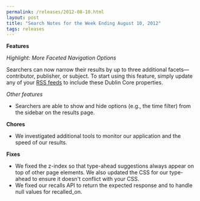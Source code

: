 ```yaml
---
permalink: /releases/2012-08-10.html
layout: post
title: "Search Notes for the Week Ending August 10, 2012"
tags: releases
---
```

<p><strong>Features</strong></p>
<p><em>Highlight: More Faceted Navigation Options </em></p>
<p><span>Searchers can now narrow their results by up to three additional facets</span>—contributor, publisher, or subject. To start using this feature, simply update any of your <a href="/sites/manual/rss.html">RSS feeds</a> to include these Dublin Core properties. </p>
<p><em>Other features</em></p>
<ul><li><span>Searchers are able to show and hide options (e.g., the time filter) from the sidebar on the results page.</span></li>
</ul><p><strong>Chores</strong></p>
<ul><li>We investigated additional tools to monitor our application and the speed of our results.</li>
</ul><p><strong>Fixes</strong></p>
<ul><li>We fixed the z-index so that type-ahead suggestions always appear on top of other page elements. We also updated the CSS for our type-ahead to ensure it doesn't conflict with your CSS.</li>
<li>We fixed our recalls API to return the expected response and to handle null values for recalled_on.</li>
</ul>
